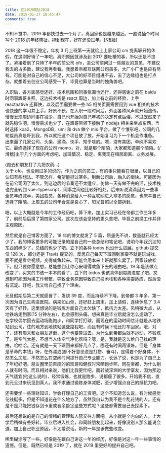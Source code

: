 ```yaml
---
title: 在2019瞎扯2018
date: 2019-01-27 18:45:47
comments: true
---
```


不知不觉中，2019 年都快过去一个月了，离回家也是越来越近。一直说抽个时间写个 2018 的年终瞎扯，拖到现在，好在还没过年。[/捂脸]

<!-- more -->

2018 这一年很不稳定，年初 3 月上班第一天就给上上家公司 cm 提离职开始休假，在这刚好待了一年吧。离职原因就涉及到 2017 要吐槽的事，所以还是不提了。紧接着到了只待了半年的前公司 ofo，进公司前问过一些朋友的意见，不建议我去的占多数，建议我再看看。我想着帝都互联网公司虽多，大厂小厂也是应有尽有。可能是对自己的信心不足，大公司的好项目组进不去，去了边缘组也是打点杂。就想着去创业公司感受一下，毕竟也算是当时的独角兽吧。

入职后，各方面感觉还好，技术氛围和同事氛围也还行，还得感谢之前在 baidu 时同事辉哥关照。这边技术栈是 react 周边，加上有之前的经验，上手 reactnative 还算快，以及后面需要做一些 h5 相关页面需要用到 vue 相关的技术也快速的学习并上手。好景不长，在入职一段时间后，外面各种风声就开始流传。慢慢发现周边同事在减少。自己也开始对自己年初的决定有点后悔，不过既然来了就先稳住吧。慢慢需求也少了，在辉哥带领下接触了 nodejs 相关来坐点东西，当时选择 koa2，MongoDB，umi 和 dva 做个 mis 平台。做了个雏形吧，公司的几轮裁员真是吓到我，所以就把这个项目放了放，开始复习为下一个机会作准备。<br />出来面了几家公司，头条、滴滴、快手、知乎啥的。嗯，没有美团，单纯不喜欢它。最终选择了现在的公司 momo，对，就是那个陌陌，大家都知道那个陌陌。[/滑稽]出于几个方面的考虑吧，加班情况、稳定、离我现在租房距离、业务发展。

(跑去和朋友打了几把农药...)<br />关于 ofo，也没用过多的说的，作为之前的员工，有的事只能看在眼里，以自己的认知有些想法。不管怎样，希望能挺过寒冬。到新公司后，融入的很快。可能因为在前公司闲了太久，到这边后的节奏还不太适应，仿佛一天有做不完的活，技术栈也完全转到 vue+typescript，同事之间也比较好相处。后来听说滴滴因为一些事全员年终减半，美团裁员，各种消息给人一种互联网进入寒冬的感觉，也庆幸自己选择了陌陌。上周五的公司年会真是良心了，阳光普照以全部拆封。

嗯，以上大概就是今年的工作经历吧，算下来，加上实习已经在帝都工作三年多了，前前后后换了第四家公司。这次应该会坚持的更久些吧，毕竟之前换工作并非主观原因。

然后就是自己博客方面了，18 年的博文就发了 5 篇，质量先不讲，数量就已经太少了。我的博客更多的可能记录的是自己的一些总结和笔记吧，说明今年我沉淀的东西的确少了，总结的也少了吧。立下的各种 todos 也没什么进展。github 提交仅 128 次，部分还是 Travis 提交的。反思自己每天下班回到家要不就是玩游戏，要不就是看会视频，变得咸鱼起来。可能会用本来上班就那么累了，回家该放松下。但只要你愿意想，总能想到让你心安理得咸鱼下去的理由吧。19 年是该做点改变了，买来的书该一本本的看了，立下的 todos 也该具体到每周进度了吧。又想到可能因为换工作频繁，导致业务原因导致自己技术栈和各种需要适应，然后没有沉淀。好吧，我又给自己找了个理由。

元旦假期后第二天就感冒了，发烧 39 度，而且持续不下降。到帝都 3 年多，第一次因为自己生病进医院。病来如山倒，还好赶上周末，加上请假，连续休息了 3.4 天有了好转。这里想说的是锻炼方面自己太欠缺了，抵抗力太差。风稍微大点，从地铁站走到家(15 分钟左右)，也会感到头痛。想来真是毕业后就没怎么运动了，在学校偶尔回去运动场跑跑步，和同学打打球。而现在的运动时间估计就是从地铁站到公司，住的地方到地铁站这些路程吧，而且有时候下班还打车回家。哦，对了，还有周末和女朋友逛街，这个也要算进去。为什么到帝都后就不运动，不锻炼了。是空气太差，不想当人体空气净化器吗？嗯，是，我就是这么给自己找的理由，哈哈哈。还有就是一天下班回来都好几点了，哪还有时间再锻炼。但是「身体是革命的本钱」呀，在外漂泊(都不好意思说是打拼、奋斗)，是得要个好身体，不然怎么加班，不然怎么在空闲时间提升自己专业能力。长远了说，也是为了自己上了年纪好吧。朋友圈里前百度的的凯哥和健叔时常晒跑步照，同在帝都，为什么别人就有时间。而且相对来说，他们比我更忙吧。而转战深圳的大学室友，因为那边天气适宜(他这么说的)，经常锻炼，也就是跑步，说都瘦了很多。开始我不信，直到元旦过来玩见到真人。我不求通过锻炼身体减肥，至少增强点自己的抵抗力吧。

还需要学一些理财知识，学会打理自己的工资吧。这个不知道怎么说，有时候感觉花钱挺多，但是不知道花在什么地方了，虽然我自认为我不是个乱花钱的人。还有是不是只能把钱存到卡里或者余额宝这些方式呢？这些都需要自己去探索下。

最后还想说的是自己的情绪的管理和人际交往方面吧。从小就是个内向的人，上大学后稍微有些好转，毕业后进入社会，和同龄朋友比起来，好像没别人那么能说会道。加上自己职业原因，不太爱说话。新的一年是该做些改变。

稀里糊涂写了一些，好像是在跟自己讲这一年的经历，好像是对这一年一些事情的遗憾。但是，既然已经是 2019 了，就在 2019 里更好的提升自己吧。
